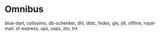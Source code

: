 # Omnibus

blue-dart, colissimo, db-schenker,
dhl,
dtdc,
fedex,
gls,
jdl,
offline,
royal-mail,
sf-express,
ups,
usps,
zto,
tnt
